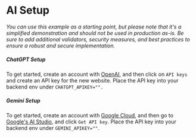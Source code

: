# AI Setup

*You can use this example as a starting point, but please note that it's a simplified demonstration and should not be used in production as-is. Be sure to add additional validators, security measures, and best practices to ensure a robust and secure implementation.*

##### ChatGPT Setup

To get started, create an account with [OpenAI](https://platform.openai.com/usage), and then click on `API keys` and create an API key for the new website. Place the API key into your backend env under `CHATGPT_APIKEY="".`

##### Gemini Setup

To get started, create an account with [Google Cloud](https://cloud.google.com/?hl=en), and then go to [Google&#39;s AI Studio](https://aistudio.google.com/app/apikey), and click `Get API key`. Place the API key into your backend env under `GEMINI_APIKEY=""`.
